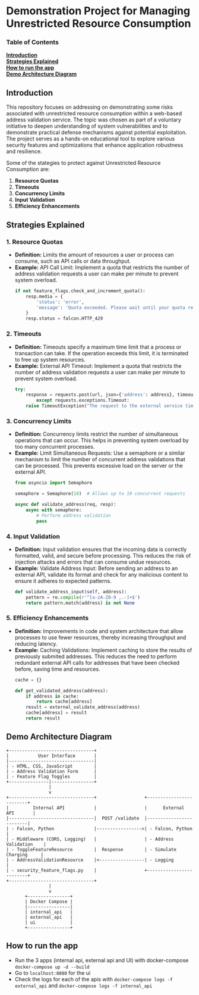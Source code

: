 # Demonstration Project for Managing Unrestricted Resource Consumption

### Table of Contents
**[Introduction](#introduction)**<br>
**[Strategies Explained](#strategies-explained)**<br>
**[How to run the app](#how-to-run-the-app)**<br>
**[Demo Architecture Diagram](#demo-architecture-diagram)**<br>

## Introduction
This repository focuses on addressing on demonstrating some risks associated with unrestricted resource consumption within a web-based address validation service. The topic was chosen as part of a voluntary initiative to deepen understanding of system vulnerabilities and to demonstrate practical defense mechanisms against potential exploitation. The project serves as a hands-on educational tool to explore various security features and optimizations that enhance application robustness and resilience.

Some of the stategies to protect against Unrestricted Resource Consumption are:

1. **Resource Quotas**
2. **Timeouts**
3. **Concurrency Limits**
4. **Input Validation**
5. **Efficiency Enhancements**

## Strategies Explained

### 1. Resource Quotas
- **Definition:** Limits the amount of resources a user or process can consume, such as API calls or data throughput.
- **Example:** API Call Limit: Implement a quota that restricts the number of address validation requests a user can make per minute to prevent system overload.
    ```python
    if not feature_flags.check_and_increment_quota():
        resp.media = {
            'status': 'error',
            'message': 'Quota exceeded. Please wait until your quota resets before retrying.'
        }
        resp.status = falcon.HTTP_429
    ```

### 2. Timeouts
- **Definition:** Timeouts specify a maximum time limit that a process or transaction can take. If the operation exceeds this limit, it is terminated to free up system resources.
- **Example:** External API Timeout: Implement a quota that restricts the number of address validation requests a user can make per minute to prevent system overload.
    ```python
    try:
        response = requests.post(url, json={'address': address}, timeout=3)  # 3 seconds timeout
            except requests.exceptions.Timeout:
        raise TimeoutException("The request to the external service timed out.")

    ```

### 3. Concurrency Limits
- **Definition:** Concurrency limits restrict the number of simultaneous operations that can occur. This helps in preventing system overload by too many concurrent processes.
- **Example:** Limit Simultaneous Requests: Use a semaphore or a similar mechanism to limit the number of concurrent address validations that can be processed. This prevents excessive load on the server or the external API.
    ```python
    from asyncio import Semaphore

    semaphore = Semaphore(10)  # Allows up to 10 concurrent requests

    async def validate_address(req, resp):
        async with semaphore:
            # Perform address validation
            pass
    ```

### 4. Input Validation
- **Definition:** Input validation ensures that the incoming data is correctly formatted, valid, and secure before processing. This reduces the risk of injection attacks and errors that can consume undue resources.
- **Example:** Validate Address Input: Before sending an address to an external API, validate its format and check for any malicious content to ensure it adheres to expected patterns.
    ```python
    def validate_address_input(self, address):
        pattern = re.compile(r'^[a-zA-Z0-9 ,.-]+$')
        return pattern.match(address) is not None
    ```

### 5. Efficiency Enhancements
- **Definition:**  Improvements in code and system architecture that allow processes to use fewer resources, thereby increasing throughput and reducing latency.
- **Example:** Caching Validations: Implement caching to store the results of previously submited addresses. This reduces the need to perform redundant external API calls for addresses that have been checked before, saving time and resources.
    ```python
    cache = {}

    def get_validated_address(address):
        if address in cache:
            return cache[address]
        result = external_validate_address(address)
        cache[address] = result
        return result
    ```

## Demo Architecture Diagram
```
+--------------------------------+
|           User Interface       |
|--------------------------------|
| - HTML, CSS, JavaScript        |
| - Address Validation Form      |
| - Feature Flag Toggles         |
+---------------|----------------+
                |
                v
+--------------------------------+                  +-------------------------+
|         Internal API           |                  |      External API       |
|--------------------------------|  POST /validate  |-------------------------|
| - Falcon, Python               |----------------->| - Falcon, Python        |
| - Middleware (CORS, Logging)   |                  | - Address Validation    |
| - ToggleFeatureResource        |  Response        | - Simulate Charging     |
| - AddressValidationResource    |<-----------------| - Logging               |
| - security_feature_flags.py    |                  +-------------------------+
+--------------------------------+
                |
                v
       +----------------+
       | Docker Compose |
       |----------------|
       | internal_api   |
       | external_api   |
       | ui             |
       +----------------+
```

## How to run the app
- Run the 3 apps (internal api, external api and UI) with docker-compose `docker-compose up -d --build`
- Go to `localhost:8080` for the ui
- Check the logs for each of the apis with `docker-compose logs -f external_api` and `docker-compose logs -f internal_api`